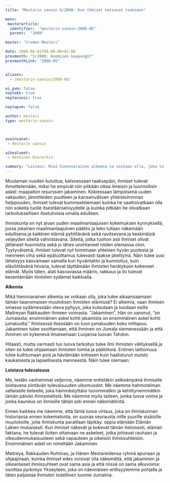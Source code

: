```yaml
---
title: "Mestarin sanoin 6/2008: Kun ihmiset katsovat taakseen"

menu:
 masterarticle:
  identifier:  "mestarin-sanoin-2008-06"
  parent:  "2008"

master: "Cremen Mestari"

date: 2008-06-01T00:00:00+02:00
prevmonth: "5/2008: Huomisen kaupungit"
prevmonthLink: "2008-05"


aliases:
  - /mestarin-sanoin/2008-06/

ei_pvm: false
naytakk: true
naytavuosi: true

naytapvm: false

author: mestari
type: mestarin-sanoin



avainsanat:
 - Mestarin sanoin

aihealueet:
 - Henkinen Hierarkia

summary: "Lainaus: Mikä hienovarainen alkemia se voikaan olla, joka tulee aikaansaamaan tämän taianomaisen muutoksen ihmisten elämissä? Ei alkemia, vaan ihmisen omassa sydämessään oleva pyhyys, joka kutsutaan ja tuodaan esille Maitreyan Rakkauden ihmeen voimasta."
---
```

<p>Muutaman vuoden kuluttua, katsoessaan taaksepäin, ihmiset tulevat ihmettelemään, miksi he empivät niin pitkään ottaa ilmeisin ja luonnollisin askel: maapallon resurssien jakaminen. Kokiessaan lämpöisenä uuden vakauden, jännitteiden puutteen ja kansainvälisen yhteistoiminnan helppouden, ihmiset tulevat kummastelemaan kuinka he saattoivatkaan olla niin sokeita tuolle itsestäänselvyydelle ja kuinka pitkään he olivatkaan tarkoituksellisen itsetuhoisia omalla edulleen.</p>
<p>Ihmiskunta on nyt aivan uuden maailmanlaajuisen kokemuksen kynnyksellä, jossa jokainen maailmanlaajuinen päätös ja teko tullaan näkemään edullisena ja kaikkien elämiä pyhittävänä sekä ravitsevana ja keskinäisiä veljeyden siteitä vahvistavana. Siteitä, jotka tuohon asti ihmiset olivat jättäneet huomiotta sekä jo lähes unohtaneet niiden olemassa olon. Tyytyväisenä, ihmiset tulevat nyt toimimaan yhteisen hyvän puolesta ja menneen viha sekä epäluottamus tukevasti taakse jätettyinä. Näin tulee uusi läheisyys kasvamaan samalla kun hyväntahto ja kunnioitus, kuin elävöittävänä hiivana, tulevat täyttämään ihmisten herätyksen kokeneet elämät. Myös täten, alati kasvavassa määrin, rakkaus ja ilo tulevat keventämään ihmisten sydämet kaikkialla.</p>
<p><strong>Alkemia</strong></p>
<p>Mikä hienovarainen alkemia se voikaan olla, joka tulee aikaansaamaan tämän taianomaisen muutoksen ihmisten elämissä? Ei alkemia, vaan ihmisen omassa sydämessään oleva pyhyys, joka kutsutaan ja tuodaan esille Maitreyan Rakkauden ihmeen voimasta. ”Jakaminen”, Hän on sanonut, ”on Jumalasta; ensimmäinen askel kohti jakamista on ensimmäinen askel kohti jumaluutta.” Ihmisessä itsessään on tuon jumaluuden koko mittapuu. Jakaminen tulee osoittamaan, että ihminen on Jumala siemenessään ja että ihminen on kykenevä ilmaisemaan Luojansa luovan Tahdon.</p>
<p>Hitaasti, mutta varmasti tuo luova tarkoitus tulee ilmi ihmisten välityksellä ja siten se tulee ohjaamaan ihmisten toimia ja päätöksiä. Entinen laittomuus tulee kuihtumaan pois ja häviämään entiseen kuin haalistunut muisto kaukaisesta ja lapsellisesta menneestä. Näin tulee olemaan.</p>
<p><strong>Loistava tulevaisuus</strong></p>
<p>Me, teidän vanhemmat veljenne, näemme entistäkin selkeämpänä ihmiselle loistavana siintävän tulevaisuuden ulkomuodot. Me näemme hahmotelman sellaiselle tieteelle, joka hämmästyttäisi luovimmatkin ja kehittyneimmätkin tämän päivän ihmismielistä. Me näemme myös taiteen, jonka luova voima ja jonka kauneus on ihmisille tähän asti ennen näkemätöntä.</p>
<p>Ennen kaikkea me näemme, että tämä luova virtaus, joka on ihmiskunnan historiassa ennen kokematonta, on suoraa seurausta niille suurille sisäisille muutoksille, joita ihmiskunta paraillaan läpikäy: oppia elämään Elämän Lakien mukaisesti. Kun ihmiset näkevät ja kokevat tämän tietoisesti, elämän faktana, he tulevat iloiten ottamaan ne askeleet, jotka johtavat rauhaan ja oikeudenmukaisuuteen sekä vapauteen ja oikeisiin ihmissuhteisiin. Ensimmäinen askel on nimeltään Jakaminen.</p>
<p>Maitreya, Rakkauden Ruhtinas, ja Hänen Mestareidensa ryhmä apunaan ja ohjaajinaan, kuinka ihmiset edes voisivat olla näkemättä, että jakaminen ja oikeanlaiset ihmissuhteet ovat sama asia ja että niissä on sama alkuvoima: osoittaa pyrkimys Ykseyteen, joka on näennäisen erillisyytemme pohjalla ja täten paljastaa ihmisten todellinen luonne Jumalina.</p>